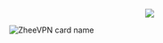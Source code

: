 <p align="center">
<img src="https://readme-typing-svg.herokuapp.com?color=%2336BCF7&center=true&vCenter=true&lines=Z+h+e+e+ㅤ+V+P+N+ㅤ+P+R+O+J+E+C+T" />
</p>

![ZheeVPN card name](https://cardivo.vercel.app/api?name=ZheeVPN&description=Hi,%20everyone!%20and%20Nice%20to%20meet%20you%20%F0%9F%91%8B&image=https://github.com/pusoxx/ver3/raw/main/1686655025212.png?v=4&backgroundColor=%23ecf0f1&telegram=/&github=ZheeVPN&pattern=leaf&colorPattern=%23eaeaea)

